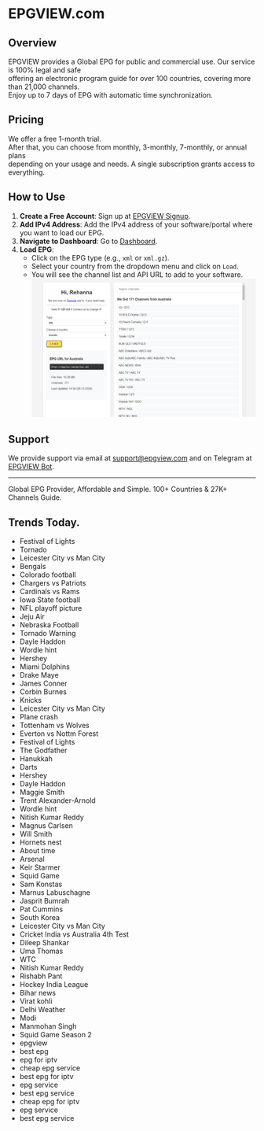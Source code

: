 # EPGVIEW.com



## Overview
EPGVIEW provides a Global EPG for public and commercial use. Our service is 100% legal and safe\
offering an electronic program guide for over 100 countries, covering more than 21,000 channels.\
Enjoy up to 7 days of EPG with automatic time synchronization.

## Pricing
We offer a free 1-month trial. \
After that, you can choose from monthly, 3-monthly, 7-monthly, or annual plans \
depending on your usage and needs. A single subscription grants access to everything.

## How to Use
1. **Create a Free Account**: Sign up at [EPGVIEW Signup](https://epgview.com/signup.php).
2. **Add IPv4 Address**: Add the IPv4 address of your software/portal where you want to load our EPG.
3. **Navigate to Dashboard**: Go to [Dashboard](https://epgview.com/dashboard.php).
4. **Load EPG**:
   - Click on the EPG type (e.g., `xml` or `xml.gz`).
   - Select your country from the dropdown menu and click on `Load`.
   - You will see the channel list and API URL to add to your software.
![EPGVIEW](img/dashboard.png)
## Support
We provide support via email at [support@epgview.com](mailto:support@epgview.com) and on Telegram at [EPGVIEW Bot](https://t.me/epgview_bot).

---

Global EPG Provider, Affordable and Simple. 100+ Countries & 27K+ Channels Guide.

## Trends Today.

- Festival of Lights
- Tornado
- Leicester City vs Man City
- Bengals
- Colorado football
- Chargers vs Patriots
- Cardinals vs Rams
- Iowa State football
- NFL playoff picture
- Jeju Air
- Nebraska Football
- Tornado Warning
- Dayle Haddon
- Wordle hint
- Hershey
- Miami Dolphins
- Drake Maye
- James Conner
- Corbin Burnes
- Knicks
- Leicester City vs Man City
- Plane crash
- Tottenham vs Wolves
- Everton vs Nottm Forest
- Festival of Lights
- The Godfather
- Hanukkah
- Darts
- Hershey
- Dayle Haddon
- Maggie Smith
- Trent Alexander-Arnold
- Wordle hint
- Nitish Kumar Reddy
- Magnus Carlsen
- Will Smith
- Hornets nest
- About time
- Arsenal
- Keir Starmer
- Squid Game
- Sam Konstas
- Marnus Labuschagne
- Jasprit Bumrah
- Pat Cummins
- South Korea
- Leicester City vs Man City
- Cricket India vs Australia 4th Test
- Dileep Shankar
- Uma Thomas
- WTC
- Nitish Kumar Reddy
- Rishabh Pant
- Hockey India League
- Bihar news
- Virat kohli
- Delhi Weather
- Modi
- Manmohan Singh
- Squid Game Season 2
- epgview
- best epg
- epg for iptv
- cheap epg service
- best epg for iptv
- epg service
- best epg service
- cheap epg for iptv
- epg service
- best epg service
